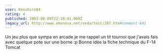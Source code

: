 ```yaml
---
user: Kenshiro84
rating: 4
published: 2003-08-09T22:10:41.000Z
legacy_url: http://www.emunova.net/veda/test/207.htm#comment-641
---
```

Un jeu plus que sympa en arcade je me rappel un tit tournoi que j'avais fais avec quelque pote sur une borne :p
Bonne idée la fiche technique du F-14 Tomcat
